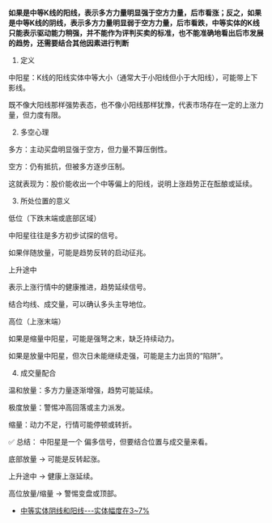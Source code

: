**如果是中等K线的阳线，表示多方力量明显强于空方力量，后市看涨；反之，如果是中等K线的阴线，表示多方力量明显弱于空方力量，后市看跌，中等实体的K线只能表示驱动能力稍强，并不能作为评判买卖的标准，也不能准确地看出后市发展的趋势，还需要结合其他因素进行判断**

1. 定义

中阳星：K线的阳线实体中等大小（通常大于小阳线但小于大阳线），可能带上下影线。

既不像大阳线那样强势表态，也不像小阳线那样犹豫，代表市场存在一定的上涨力量，但力度有限。

2. 多空心理

多方：主动买盘明显强于空方，但力量不算压倒性。

空方：仍有抵抗，但被多方逐步压制。

这就表现为：股价能收出一个中等偏上的阳线，说明上涨趋势正在酝酿或延续。

3. 所处位置的意义

低位（下跌末端或底部区域）

中阳星往往是多方初步试探的信号。

如果伴随放量，可能是趋势反转的启动征兆。

上升途中

表示上涨行情中的健康推进，趋势延续信号。

结合均线、成交量，可以确认多头主导地位。

高位（上涨末端）

如果是缩量中阳星，可能是强弩之末，缺乏持续动力。

如果是放量中阳星，但次日未能继续走强，可能是主力出货的“陷阱”。

4. 成交量配合

温和放量：多方力量逐渐增强，趋势可能延续。

极度放量：警惕冲高回落或主力派发。

缩量：动力不足，行情可能停顿或转折。

✅ 总结：
中阳星是一个 偏多信号，但要结合位置与成交量来看。

底部放量 → 可能是反转起涨。

上升途中 → 健康上涨延续。

高位放量/缩量 → 警惕变盘或顶部。




* [中等实体阴线和阳线---实体幅度在3~7%](https://weread.qq.com/web/reader/2ab3205071e429072ab8770kb6d32b90216b6d767d2f0dc)
